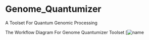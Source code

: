 # Genome_Quantumizer
A Toolset For Quantum Genomic Processing

The Workflow Diagram For Genome Quantumizer Toolset
[![name](https://github.com/charly-sen/Genome_Quantumizer/blob/main/Genome_Quantumizer_Diagram.png)
